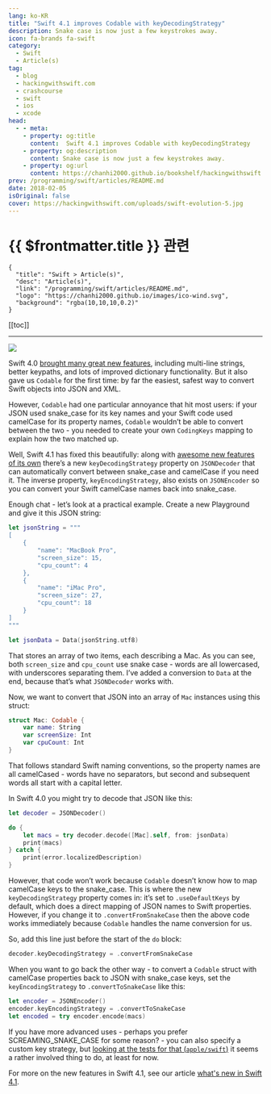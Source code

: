 ```yaml
---
lang: ko-KR
title: "Swift 4.1 improves Codable with keyDecodingStrategy"
description: Snake case is now just a few keystrokes away.
icon: fa-brands fa-swift
category:
  - Swift
  - Article(s)
tag: 
  - blog
  - hackingwithswift.com
  - crashcourse
  - swift
  - ios
  - xcode
head:
  - - meta:
    - property: og:title
      content:  Swift 4.1 improves Codable with keyDecodingStrategy
    - property: og:description
      content: Snake case is now just a few keystrokes away.
    - property: og:url
      content: https://chanhi2000.github.io/bookshelf/hackingwithswift.com/swift-4-1-improves-codable-with-keydecodingstrategy.html
prev: /programming/swift/articles/README.md
date: 2018-02-05
isOriginal: false
cover: https://hackingwithswift.com/uploads/swift-evolution-5.jpg
---
```


# {{ $frontmatter.title }} 관련

```component VPCard
{
  "title": "Swift > Article(s)",
  "desc": "Article(s)",
  "link": "/programming/swift/articles/README.md",
  "logo": "https://chanhi2000.github.io/images/ico-wind.svg",
  "background": "rgba(10,10,10,0.2)"
}
```

[[toc]]

---

<SiteInfo
  name="Swift 4.1 improves Codable with keyDecodingStrategy - Hacking with Swift"
  desc="Snake case is now just a few keystrokes away."
  url="https://hackingwithswift.com/articles/52/swift-4-1-improves-codable-with-keydecodingstrategy"
  logo="https://hackingwithswift.com/favicon.svg"
  preview="https://hackingwithswift.com/uploads/swift-evolution-5.jpg"/>

![](https://hackingwithswift.com/uploads/swift-evolution-5.jpg)

Swift 4.0 [brought many great new features](/hackingwithswift.com/swift4.md), including multi-line strings, better keypaths, and lots of improved dictionary functionality. But it also gave us `Codable` for the first time: by far the easiest, safest way to convert Swift objects into JSON and XML.

However, `Codable` had one particular annoyance that hit most users: if your JSON used snake_case for its key names and your Swift code used camelCase for its property names, `Codable` wouldn’t be able to convert between the two - you needed to create your own `CodingKeys` mapping to explain how the two matched up.

Well, Swift 4.1 has fixed this beautifully: along with [awesome new features of its own](/hackingwithswift.com/whats-new-in-swift-4-1.md) there’s a new `keyDecodingStrategy` property on `JSONDecoder` that can automatically convert between snake_case and camelCase if you need it. The inverse property, `keyEncodingStrategy`, also exists on `JSONEncoder` so you can convert your Swift camelCase names back into snake_case.

Enough chat - let’s look at a practical example. Create a new Playground and give it this JSON string:

```swift
let jsonString = """
[
    {
        "name": "MacBook Pro",
        "screen_size": 15,
        "cpu_count": 4
    },
    {
        "name": "iMac Pro",
        "screen_size": 27,
        "cpu_count": 18
    }
]
"""

let jsonData = Data(jsonString.utf8)
```

That stores an array of two items, each describing a Mac. As you can see, both `screen_size` and `cpu_count` use snake case - words are all lowercased, with underscores separating them. I’ve added a conversion to `Data` at the end, because that’s what `JSONDecoder` works with.

Now, we want to convert that JSON into an array of `Mac` instances using this struct:

```swift
struct Mac: Codable {
    var name: String
    var screenSize: Int
    var cpuCount: Int
}
```

That follows standard Swift naming conventions, so the property names are all camelCased - words have no separators, but second and subsequent words all start with a capital letter.

In Swift 4.0 you might try to decode that JSON like this:

```swift
let decoder = JSONDecoder()

do {
    let macs = try decoder.decode([Mac].self, from: jsonData)
    print(macs)
} catch {
    print(error.localizedDescription)
}
```

However, that code won’t work because `Codable` doesn’t know how to map camelCase keys to the snake_case. This is where the new `keyDecodingStrategy` property comes in: it’s set to `.useDefaultKeys` by default, which does a direct mapping of JSON names to Swift properties. However, if you change it to `.convertFromSnakeCase` then the above code works immediately because `Codable` handles the name conversion for us.

So, add this line just before the start of the `do` block:

```swift
decoder.keyDecodingStrategy = .convertFromSnakeCase
```

When you want to go back the other way - to convert a `Codable` struct with camelCase properties back to JSON with snake_case keys, set the `keyEncodingStrategy` to `.convertToSnakeCase` like this:

```swift
let encoder = JSONEncoder()
encoder.keyEncodingStrategy = .convertToSnakeCase
let encoded = try encoder.encode(macs)
```

If you have more advanced uses - perhaps you prefer SCREAMING_SNAKE_CASE for some reason? - you can also specify a custom key strategy, but [looking at the tests for that (<VPIcon icon="iconfont icon-github"/>`apple/swift`)](https://github.com/apple/swift/blob/77e417f1d043b888a83652471b53cedb952fd655/test/stdlib/TestJSONEncoder.swift#L597) it seems a rather involved thing to do, at least for now.

For more on the new features in Swift 4.1, see our article [what's new in Swift 4.1](/hackingwithswift.com/whats-new-in-swift-4-1.md).

